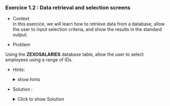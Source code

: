 ### Exercice 1.2 : Data retrieval and selection screens

- Context \
in this exercice, we will learn how to retrieve data from a database, allow the user to input selection criteria, and show the results in the standard output.
 
- Problem  

Using the **ZEXOSALARIES** database table, allow the user to select employees using a range of IDs.

- Hints:
  <details>
  <summary> show hints </summary>

  - Use the transaction SE11 to find out the structure of the ZEXOSALARIES table and its corresponding fields

  - Use the transaction SE16n to view the contents of the ZEXOSALARIES table

  - Declare the necessary data fields to fetch the rows of the ZEXOSALARIES table

  - Use SELECTION-SCREEN to allow the user to input search parametres
  </details>
  

- Solution :
  <details>
    <summary>Click to show Solution</summary>

  The first step is to understand the structure of the ZEXOSALARIES table. We can use the SE11 transaction to achieve this.

  ![Structure](https://github.com/Fabeure/ABAP-Initiation/blob/main/Images/Structure.png?raw=true)

  As you can see, the ZEXOSALARIES table is comprised of multiple fields each of which has its own data type. 

  We can now declare the correponding data types that will allows us to fetch the data from the database table into our program and write the result to the standard output.
  ```abap
  "use a DATA clause to declare data.
  DATA :   s_idsal TYPE ZEXOSALARIES-ID_SAL
           it_salaries TYPE TABLE OF ZEXOSALARIES,
           wa_salaries TYPE ZEXOSALARIES.



  " we can select all entries from the ZEXOSALARIES table using the selection parametre S_IDSAL into our internal table it_salaries
  Select *
  from ZEXOSALARIES
  into table it_salaries
  where ID_SAL in S_IDSAL.



  " now we can loop over our internal table row by row and write the output to the standard output.
  LOOP AT it_salaries into wa_salaries.
    WRITE wa_salaries-ID_SAL.
    WRITE wa_salaries-NOM_SALARIES.
    WRITE /. "breakline to make result more readable
  ENDLOOP.

  ```
  Internal tables are basically an image of your database table that exist only in runtime (when executing your program). These internal tables are used to fetch data from the database into your program. 

  Working areas are like the "rows" of the internal table. 

  For more information on Data declarations, refer to:
    - https://github.com/SAP-samples/abap-cheat-sheets/blob/main/01_Internal_Tables.md
    - https://github.com/SAP-samples/abap-cheat-sheets/blob/main/02_Structures.md


  At this point, our program wont give us any results since we havent set our selection parametre S_IDSAL yet.

  to do this, lets use a selection screen

  A selection screen is a screen where the user can input parametres that will be used in the rest of the program.

  ```abap
  DATA :   s_idsal TYPE ZEXOSALARIES-ID_SAL
           it_salaries TYPE TABLE OF ZEXOSALARIES,
           wa_salaries TYPE ZEXOSALARIES.

  SELECT-OPTIONS :
     s_id for s_idsal.

  Select *
  from ZEXOSALARIES
  into table it_salaries
  where ID_SAL in S_IDSAL.

  

  LOOP AT it_salaries into wa_salaries.
    WRITE wa_salaries-ID_SAL.
    WRITE wa_salaries-NOM_SALARIES.
    WRITE /. "breakline to make result more readable
  ENDLOOP.

  ```

  ![Selection-Screen](https://github.com/Fabeure/ABAP-Initiation/blob/main/Images/Selection_Screen.png?raw=true)

  ![Selection-Result](https://github.com/Fabeure/ABAP-Initiation/blob/main/Images/Selection_Result.png?raw=true)

  
  Let's now make our selection screen look a little better by changing the display name of our selection variable 

  We can do this by adding a TEXT SYMBOL 

  ![Goto](https://github.com/Fabeure/ABAP-Initiation/blob/main/Images/Goto.png?raw=true)

  ![Text-Symbol](https://github.com/Fabeure/ABAP-Initiation/blob/main/Images/Text_Symbol.png?raw=true)

  When using the selection screen again, this is now the result

  ![Text-Symbol-Result](https://github.com/Fabeure/ABAP-Initiation/blob/main/Images/Text_Symbol_Result.png?raw=true)


  </details>